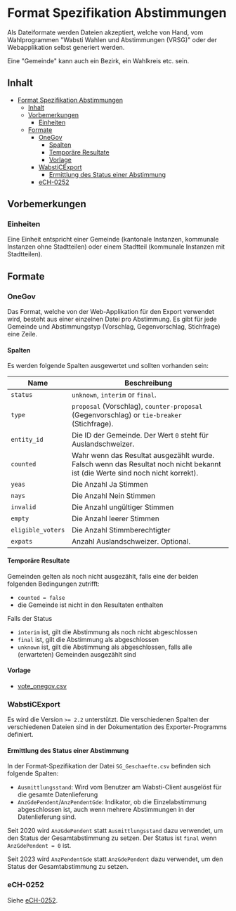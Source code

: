 # Format Spezifikation Abstimmungen

Als Dateiformate werden Dateien akzeptiert, welche von Hand, vom Wahlprogrammen "Wabsti Wahlen und Abstimmungen (VRSG)" oder der Webapplikation selbst generiert werden.

Eine "Gemeinde" kann auch ein Bezirk, ein Wahlkreis etc. sein.

## Inhalt

<!-- TOC updateonsave:false -->

- [Format Spezifikation Abstimmungen](#format-spezifikation-abstimmungen)
    - [Inhalt](#inhalt)
    - [Vorbemerkungen](#vorbemerkungen)
        - [Einheiten](#einheiten)
    - [Formate](#formate)
        - [OneGov](#onegov)
            - [Spalten](#spalten)
            - [Temporäre Resultate](#tempor%C3%A4re-resultate)
            - [Vorlage](#vorlage)
        - [WabstiCExport](#wabsticexport)
            - [Ermittlung des Status einer Abstimmung](#ermittlung-des-status-einer-abstimmung)
        - [eCH-0252](#ech-0252)

<!-- /TOC -->



## Vorbemerkungen

### Einheiten

Eine Einheit entspricht einer Gemeinde (kantonale Instanzen, kommunale Instanzen ohne Stadtteilen) oder einem Stadtteil (kommunale Instanzen mit Stadtteilen).

## Formate


### OneGov

Das Format, welche von der Web-Applikation für den Export verwendet wird, besteht aus einer einzelnen Datei pro Abstimmung. Es gibt für jede Gemeinde und Abstimmungstyp (Vorschlag, Gegenvorschlag, Stichfrage) eine Zeile.

#### Spalten

Es werden folgende Spalten ausgewertet und sollten vorhanden sein:

Name|Beschreibung
---|---
`status`|`unknown`, `interim` or `final`.
`type`|`proposal` (Vorschlag), `counter-proposal` (Gegenvorschlag) or `tie-breaker` (Stichfrage).
`entity_id`|Die ID der Gemeinde. Der Wert `0` steht für Auslandschweizer.
`counted`|Wahr wenn das Resultat ausgezählt wurde. Falsch wenn das Resultat noch nicht bekannt ist (die Werte sind noch nicht korrekt).
`yeas`|Die Anzahl Ja Stimmen
`nays`|Die Anzahl Nein Stimmen
`invalid`|Die Anzahl ungültiger Stimmen
`empty`|Die Anzahl leerer Stimmen
`eligible_voters`|Die Anzahl Stimmberechtigter
`expats`|Anzahl Auslandschweizer. Optional.


#### Temporäre Resultate

Gemeinden gelten als noch nicht ausgezählt, falls eine der beiden folgenden Bedingungen zutrifft:
- `counted = false`
- die Gemeinde ist nicht in den Resultaten enthalten

Falls der Status
- `interim` ist, gilt die Abstimmung als noch nicht abgeschlossen
- `final` ist, gilt die Abstimmung als abgeschlossen
- `unknown` ist, gilt die Abstimmung als abgeschlossen, falls alle (erwarteten) Gemeinden ausgezählt sind

#### Vorlage

- [vote_onegov.csv](https://github.com/OneGov/onegov-cloud/blob/master/src/onegov/election_day/static/docs/api/templates/vote_onegov.csv)



### WabstiCExport

Es wird die Version `>= 2.2` unterstützt. Die verschiedenen Spalten der verschiedenen Dateien sind in der Dokumentation des Exporter-Programms definiert.

#### Ermittlung des Status einer Abstimmung

In der Format-Spezifikation der Datei `SG_Geschaefte.csv` befinden sich folgende Spalten:

- `Ausmittlungsstand`: Wird vom Benutzer am Wabsti-Client ausgelöst für die gesamte Datenlieferung
- `AnzGdePendent`/`AnzPendentGde`: Indikator, ob die Einzelabstimmung abgeschlossen ist, auch wenn mehrere Abstimmungen in der Datenlieferung sind.

Seit 2020 wird `AnzGdePendent` statt `Ausmittlungsstand` dazu verwendet, um den Status der Gesamtabstimmung zu setzen.
Der Status ist `final` wenn `AnzGdePendent = 0` ist.

Seit 2023 wird `AnzPendentGde` statt `AnzGdePendent` dazu verwendet, um den Status der Gesamtabstimmung zu setzen.


### eCH-0252

Siehe [eCH-0252](https://www.ech.ch/de/ech/ech-0252).
